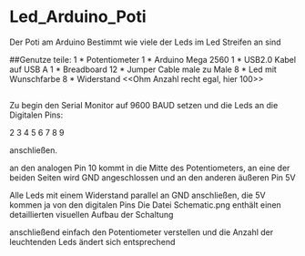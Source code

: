 # Led_Arduino_Poti
Der Poti am Arduino Bestimmt wie viele der Leds im Led Streifen an sind

##Genutze teile:
  1  *    Potentiometer
  1  *    Arduino Mega 2560
  1  *    USB2.0 Kabel auf USB A
  1  *    Breadboard
  12 *    Jumper Cable male zu Male
  8  *    Led mit Wunschfarbe
  8  *    Widerstand <<Ohm Anzahl recht egal, hier 100>>
 ##

Zu begin den Serial Monitor auf 9600 BAUD setzen und die Leds an die Digitalen Pins:

2
3
4
5
6
7
8
9

anschließen.

an den analogen Pin 10 kommt in die Mitte des Potentiometers, an eine der beiden Seiten wird GND angeschlossen und an den anderen äußeren Pin 5V

Alle Leds mit einem Widerstand parallel an GND anschließen, die 5V kommen ja von den digitalen Pins
Die Datei Schematic.png enthält einen detaillierten visuellen Aufbau der Schaltung


anschließend einfach den Potentiometer verstellen und die Anzahl der leuchtenden Leds ändert sich entsprechend
